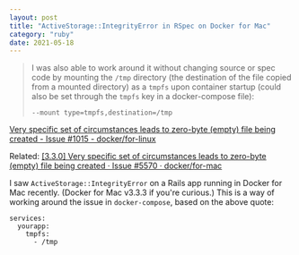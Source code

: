 ```yaml
---
layout: post
title: "ActiveStorage::IntegrityError in RSpec on Docker for Mac"
category: "ruby"
date: 2021-05-18
---
```


> I was also able to work around it without changing source or spec code by mounting the `/tmp` directory (the destination of the file copied from a mounted directory) as a `tmpfs` upon container startup (could also be set through the `tmpfs` key in a docker-compose file):
> 
> `--mount type=tmpfs,destination=/tmp`

[Very specific set of circumstances leads to zero-byte (empty) file being created - Issue #1015 - docker/for-linux](https://github.com/docker/for-linux/issues/1015#issuecomment-839926235)

Related: [[3.3.0] Very specific set of circumstances leads to zero-byte (empty) file being created · Issue #5570 · docker/for-mac](https://github.com/docker/for-mac/issues/5570#issuecomment-841148972)

I saw `ActiveStorage::IntegrityError` on a Rails app running in Docker for Mac recently.  (Docker for Mac v3.3.3 if you're curious.)  This is a way of working around the issue in `docker-compose`, based on the above quote:

```
services:
  yourapp:
    tmpfs:
      - /tmp
```
